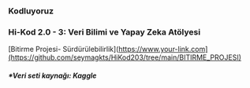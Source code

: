 ### Kodluyoruz
### Hi-Kod 2.0 - 3: Veri Bilimi ve Yapay Zeka Atölyesi
[Bitirme Projesi- Sürdürülebilirlik](https://www.your-link.com](https://github.com/seymagkts/HiKod203/tree/main/BITIRME_PROJESI)
##### *Veri seti kaynağı: Kaggle
